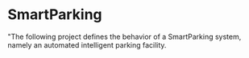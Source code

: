 # SmartParking
"The following project defines the behavior of a SmartParking system, namely an automated intelligent parking facility. 
